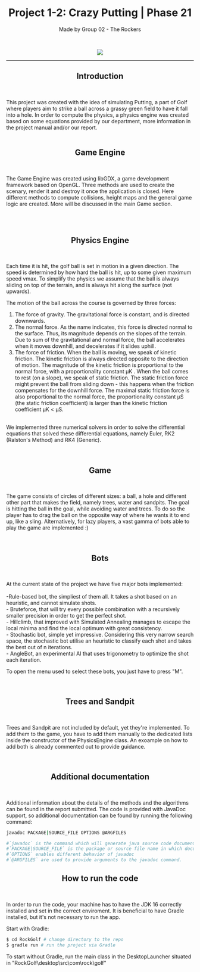 <h1 align="center"> Project 1-2: Crazy Putting | Phase 21</h1>
<p align="center">Made by Group 02 - The Rockers</p><br>
<p align="center"><img src="https://i.imgur.com/sVwhinv.png"></p>

<hr>
<h2 align="center">Introduction</h2><br>
<p> This project was created with the idea of simulating Putting, a part of Golf where players aim to strike a ball across a grassy green field to have
it fall into a hole. In order to compute the physics, a physics engine was created based on some equations provided by our department, more information in the project manual and/or our report.
<br><br>
<h2 align="center"> Game Engine </h2><br>
<p>The Game Engine was created using libGDX, a game development framework based on OpenGL. Three methods are used to create the scenary, render it and destroy it once the application is closed. Here different methods to compute collisions, height maps and the general game logic are created. More will be discussed in the main Game section.</p>
<br><br></p>
<h2 align="center">Physics Engine</h2><br>

<p>Each time it is hit, the golf ball is set in motion in a given direction. The speed is determined by how hard the ball is hit, up to some given maximum speed vmax.
To simplify the physics we assume that the ball is always sliding on top of the terrain, and is always hit along the surface (not upwards).

The motion of the ball across the course is governed by three forces:
1. The force of gravity. The gravitational force is constant, and is directed downwards.
2. The normal force. As the name indicates, this force is directed normal to the
surface. Thus, its magnitude depends on the slopes of the terrain. Due to sum of
the gravitational and normal force, the ball accelerates when it moves downhill, and
decelerates if it slides uphill.
3. The force of friction. When the ball is moving, we speak of kinetic friction. The
kinetic friction is always directed opposite to the direction of motion. The magnitude
of the kinetic friction is proportional to the normal force, with a proportionality
constant μK .
When the ball comes to rest (on a slope), we speak of static friction. The static
friction force might prevent the ball from sliding down - this happens when the
friction compensates for the downhill force. The maximal static friction force is also
proportional to the normal force, the proportionality constant μS (the static friction
coefficient) is larger than the kinetic friction coefficient μK < μS.<br>
<br>
We  implemented three numerical solvers in order to solve the differential equations that solved these differential equations, namely Euler, RK2 (Ralston's Method) and RK4 (Generic).
                                                                    </p><br>

<h2 align="center">Game</h2><br>

<p>The game consists of circles of different sizes: a ball, a hole and different other part that makes the field, namely trees, water and sandpits. The goal is hitting the ball in the goal, while avoiding water and trees. To do so the player has to drag the ball on the opposite way of where he wants it to end up, like a sling. Alternatively, for lazy players, a vast gamma of bots able to play the game are implemented :)</p><br>
<h2 align="center">Bots</h2><br>
<p> At the current state of the project we have five major bots implemented:<br><br>
-Rule-based bot, the simpliest of them all. It takes a shot based on an heuristic, and cannot simulate shots.<br>
- Bruteforce, that will try every possible combination with a recursively smaller precision in order to get the perfect shot. <br>
- Hillclimb, that improved with Simulated Annealing manages to escape the local minima and find the local optimum with great consistency.<br>
- Stochastic bot, simple yet impressive. Considering this very narrow search space, the stochastic bot utilise an heuristic to classify each shot and takes the best out of n iterations.<br>
- AngleBot, an experimental AI that uses trigonometry to optimize the shot each iteration.
  
  To open the menu used to select these bots, you just have to press "M".</p>
  <br>
 <h2 align="center">Trees and Sandpit</h2><br>
 <p> Trees and Sandpit are not included by default, yet they're implemented. To add them to the game, you have to add them manually to the dedicated lists inside the constructor of the PhysicsEngine class. An exoample on how to add both is already commented out to provide guidance.</p>
 <br>
<h2 align="center">Additional documentation</h2><br>
<p> Additional information about the details of the methods and the algorithms can be found in the report submitted. The code is provided with JavaDoc support, so additional documentation can be found by running the following command:</p>

```bash
javadoc PACKAGE|SOURCE_FILE OPTIONS @ARGFILES

#`javadoc` is the command which will generate java source code documentation.
#`PACKAGE|SOURCE_FILE` is the package or source file name in which documentation will be generated.
#`OPTIONS` enables different behavior of javadoc
#`@ARGFILES` are used to provide arguments to the javadoc command.
```
<h2 align="center">How to run the code</h2><br>
<p> In order to run the code, your machine has to have the JDK 16 correctly installed and set in the correct enviroment. It is beneficial to have Gradle installed, but it's not necessary to run the app. <br> 
  
Start with Gradle:

```bash
$ cd RockGolf # change directory to the repo
$ gradle run # run the project via Gradle
```
  
To start without Gradle, run the main class in the DesktopLauncher situated in "RockGolf\desktop\src\com\rock\golf"
